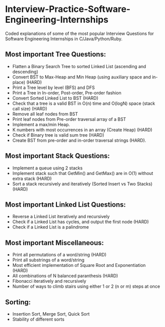 # Interview-Practice-Software-Engineering-Internships
Coded explanations of some of the most popular Interview Questions for Software Engineering Internships in C/Java/Python/Ruby.

## Most important Tree Questions:
- Flatten a Binary Search Tree to sorted Linked List (ascending and descending)
- Convert BST to Max-Heap and Min Heap (using auxiliary space and in-place) (HARD)
- Print a Tree level by level (BFS) and DFS
- Print a Tree in In-order, Post-order, Pre-order fashion
- Convert Sorted Linked List to BST (HARD)
- Check that a tree is a valid BST in O(n) time and O(logN) space (stack call size) (HARD)
- Remove all leaf nodes from BST
- Print leaf nodes from Pre-order traversal array of a BST
- Implement a max/min Heap.
- K numbers with most occurrences in an array (Create Heap) (HARD)
- Check if Binary tree is valid sum tree (HARD)
- Create BST from pre-order and in-order traversal strings (HARD).

## Most important Stack Questions:
- Implement a queue using 2 stacks
- Implement stack such that GetMin() and GetMax() are in O(1) without extra stack (HARD)
- Sort a stack recursively and iteratively (Sorted Insert vs Two Stacks) (HARD)


## Most important Linked List Questions:
- Reverse a Linked List iteratively and recursively
- Check if a Linked List has cycles, and output the first node (HARD)
- Check if a Linked List is a palindrome

## Most important Miscellaneous:
- Print all permutations of a word/string (HARD)
- Print all substrings of a word/string
- Most efficient implementation of Square Root and Exponentiation (HARD)
- All combinations of N balanced paranthesis (HARD)
- Fibonacci iteratively and recursively
- Number of ways to climb stairs using either 1 or 2 (n or m) steps at once

## Sorting:
- Insertion Sort, Merge Sort, Quick Sort
- Stability of different sorts
